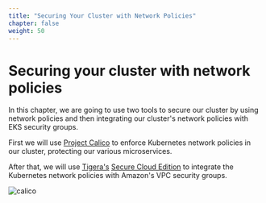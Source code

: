 ```yaml
---
title: "Securing Your Cluster with Network Policies"
chapter: false
weight: 50
---
```


# Securing your cluster with network policies

In this chapter, we are going to use two tools to secure our cluster by using network policies and then integrating our cluster's network policies with EKS security groups.

First we will use [Project Calico](https://www.projectcalico.org) to enforce Kubernetes network policies in our cluster, protecting our various microservices.   

After that, we will use [Tigera's](https://www.tigera.io) [Secure Cloud Edition](https://www.tigera.io/tigera-secure-ce) to integrate the Kubernetes network policies with Amazon's VPC security groups.


![calico](/images/Project-Calico-logo-1000px.png)
